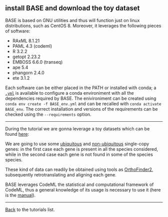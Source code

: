## install BASE and download the toy dataset

BASE is based on GNU utilities and thus will function just on linux distributions, such as CentOS 8. Moreover, it leverages the following pieces of software:

* RAxML 8.1.21
* PAML 4.3 (codeml)
* R 3.2.2
* getopt 2.23.2
* EMBOSS 6.6.0 (transeq)
* ape 5.4
* phangorn 2.4.0
* ete 3.1.2

Each software can be either placed in the PATH or installed with conda;
a [```.yml```](https://github.com/for-giobbe/BASE/blob/master/BASE_env.yml) is available to configure a conda environiment with all the dependencies required by BASE. 
The enivironiment can be created using ```conda env create -f BASE_env.yml``` and can be recalled with ```conda activate BASE_env```.
The correct installation and versions of the requirements can be checked using the ```--requirements``` option.

---

During the tutorial we are gonna leverage a toy datasets which can be found [here](https://github.com/for-giobbe/BASE/tree/master/example/):

We are going to use some 
[ubiquitous](https://github.com/for-giobbe/BASE/tree/master/example/example/_ubiquitous_genes) and 
[non-ubiquitous](https://github.com/for-giobbe/BASE/tree/master/example/_non-ubiquitous_genes)
single-copy genes: in the first case each gene is present in all the species considered, 
while in the second case each gene is not found in some of the species species.

These kind of data can readily be obtained using tools as [OrthoFinder2](https://github.com/davidemms/OrthoFinder), subsequently retrotranslating and aligning each gene.

BASE leverages CodeML the statistical and computational framework of CodeML, thus a general knowledge of its usage is necessary to use it (here is the [manual](http://abacus.gene.ucl.ac.uk/software/pamlDOC.pdf)).

---

[Back](https://github.com/for-giobbe/BASE/blob/master/tutorial_0.md) to the tutorials list.
